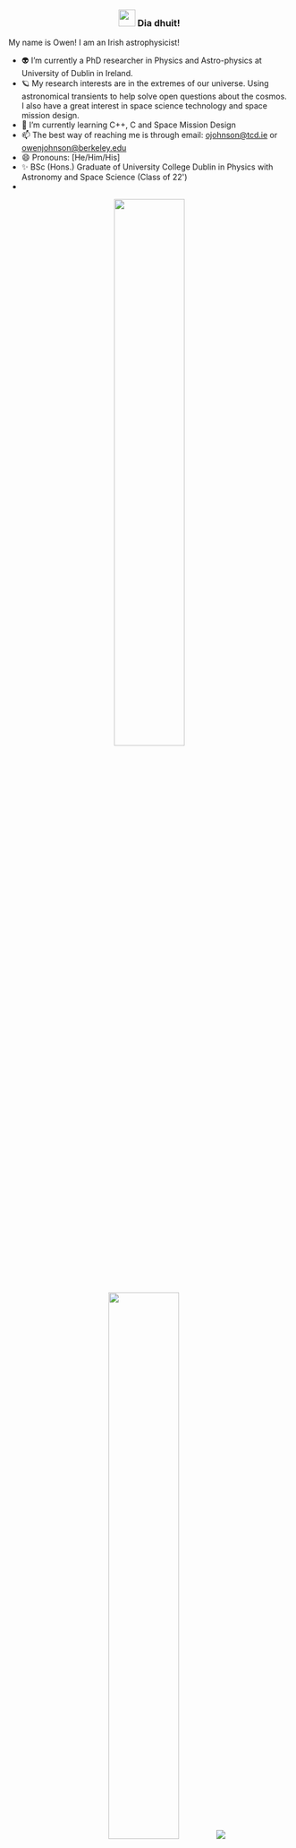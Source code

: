 <!-- Heading -->
<h3 align="center"><img src = "https://raw.githubusercontent.com/MartinHeinz/MartinHeinz/master/wave.gif" width = 30px> Dia dhuit! </h3>


My name is Owen! I am an Irish astrophysicist! 

- 👽 I’m currently a PhD researcher in Physics and Astro-physics at University of Dublin in Ireland. 
- 🪐 My research interests are in the extremes of our universe. Using astronomical transients to help solve open questions about the cosmos. I also have a great interest in space science technology and space mission design. 
- 🌱 I’m currently learning C++, C and Space Mission Design 
- 📫 The best way of reaching me is through email: ojohnson@tcd.ie or owenjohnson@berkeley.edu
- 😄 Pronouns: [He/Him/His] 
- ✨ BSc (Hons.) Graduate of University College Dublin in Physics with Astronomy and Space Science (Class of 22')
- 
<p align="center">
  <img height="50%" width="auto" src ="https://github-readme-stats.vercel.app/api?username=owenjohnsons&show_icons=true&count_private=true&theme=chartreuse-dark&hide_border=true&hide=issues,contribs&bg_color=00000000">
  <img height="50%" width="auto" src ="https://github-readme-stats.vercel.app/api/top-langs/?username=owenjohnsons&layout=compact&hide_border=true&theme=chartreuse-dark&bg_color=00000000&langs_count=6&hide=jupyter%20notebook,tex,css,php&exclude_repo=Pacman-AI">
  <img src ="https://github-readme-streak-stats.herokuapp.com?user=owenjohnsons&theme=darcula&hide_border=true&background=FFFFFF00">
</p>
